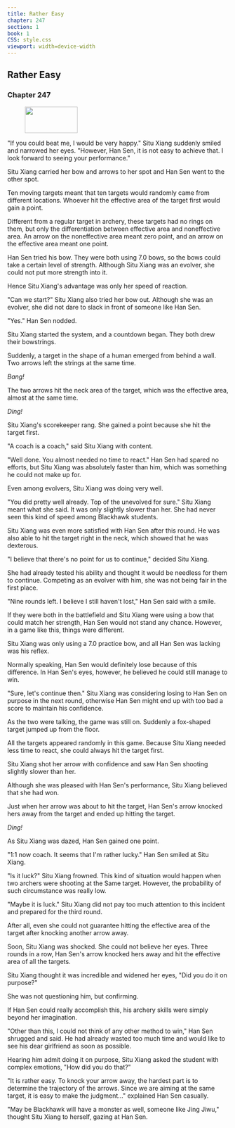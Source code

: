 ```yaml
---
title: Rather Easy
chapter: 247
section: 1
book: 1
CSS: style.css
viewport: width=device-width
---
```


## Rather Easy

### Chapter 247

<figure>
	<img src="../Images/gem.gif" alt="" id="gem" width="120" height="60" />
</figure>

"If you could beat me, I would be very happy." Situ Xiang suddenly smiled and narrowed her eyes. "However, Han Sen, it is not easy to achieve that. I look forward to seeing your performance."

Situ Xiang carried her bow and arrows to her spot and Han Sen went to the other spot.

Ten moving targets meant that ten targets would randomly came from different locations. Whoever hit the effective area of the target first would gain a point.

Different from a regular target in archery, these targets had no rings on them, but only the differentiation between effective area and noneffective area. An arrow on the noneffective area meant zero point, and an arrow on the effective area meant one point.

Han Sen tried his bow. They were both using 7.0 bows, so the bows could take a certain level of strength. Although Situ Xiang was an evolver, she could not put more strength into it.

Hence Situ Xiang's advantage was only her speed of reaction.

"Can we start?" Situ Xiang also tried her bow out. Although she was an evolver, she did not dare to slack in front of someone like Han Sen.

"Yes." Han Sen nodded.

Situ Xiang started the system, and a countdown began. They both drew their bowstrings.

Suddenly, a target in the shape of a human emerged from behind a wall. Two arrows left the strings at the same time.

*Bang!*

The two arrows hit the neck area of the target, which was the effective area, almost at the same time.

*Ding!*

Situ Xiang's scorekeeper rang. She gained a point because she hit the target first.

"A coach is a coach," said Situ Xiang with content.

"Well done. You almost needed no time to react." Han Sen had spared no efforts, but Situ Xiang was absolutely faster than him, which was something he could not make up for.

Even among evolvers, Situ Xiang was doing very well.

"You did pretty well already. Top of the unevolved for sure." Situ Xiang meant what she said. It was only slightly slower than her. She had never seen this kind of speed among Blackhawk students.

Situ Xiang was even more satisfied with Han Sen after this round. He was also able to hit the target right in the neck, which showed that he was dexterous.

"I believe that there's no point for us to continue," decided Situ Xiang.

She had already tested his ability and thought it would be needless for them to continue. Competing as an evolver with him, she was not being fair in the first place.

"Nine rounds left. I believe I still haven't lost," Han Sen said with a smile.

If they were both in the battlefield and Situ Xiang were using a bow that could match her strength, Han Sen would not stand any chance. However, in a game like this, things were different.

Situ Xiang was only using a 7.0 practice bow, and all Han Sen was lacking was his reflex.

Normally speaking, Han Sen would definitely lose because of this difference. In Han Sen's eyes, however, he believed he could still manage to win.

"Sure, let's continue then." Situ Xiang was considering losing to Han Sen on purpose in the next round, otherwise Han Sen might end up with too bad a score to maintain his confidence.

As the two were talking, the game was still on. Suddenly a fox-shaped target jumped up from the floor.

All the targets appeared randomly in this game. Because Situ Xiang needed less time to react, she could always hit the target first.

Situ Xiang shot her arrow with confidence and saw Han Sen shooting slightly slower than her.

Although she was pleased with Han Sen's performance, Situ Xiang believed that she had won.

Just when her arrow was about to hit the target, Han Sen's arrow knocked hers away from the target and ended up hitting the target.

*Ding!*

As Situ Xiang was dazed, Han Sen gained one point.

"1:1 now coach. It seems that I'm rather lucky." Han Sen smiled at Situ Xiang.

"Is it luck?" Situ Xiang frowned. This kind of situation would happen when two archers were shooting at the Same target. However, the probability of such circumstance was really low.

"Maybe it is luck." Situ Xiang did not pay too much attention to this incident and prepared for the third round.

After all, even she could not guarantee hitting the effective area of the target after knocking another arrow away.

Soon, Situ Xiang was shocked. She could not believe her eyes. Three rounds in a row, Han Sen's arrow knocked hers away and hit the effective area of all the targets.

Situ Xiang thought it was incredible and widened her eyes, "Did you do it on purpose?"

She was not questioning him, but confirming.

If Han Sen could really accomplish this, his archery skills were simply beyond her imagination.

"Other than this, I could not think of any other method to win," Han Sen shrugged and said. He had already wasted too much time and would like to see his dear girlfriend as soon as possible.

Hearing him admit doing it on purpose, Situ Xiang asked the student with complex emotions, "How did you do that?"

"It is rather easy. To knock your arrow away, the hardest part is to determine the trajectory of the arrows. Since we are aiming at the same target, it is easy to make the judgment…" explained Han Sen casually.

"May be Blackhawk will have a monster as well, someone like Jing Jiwu," thought Situ Xiang to herself, gazing at Han Sen.
